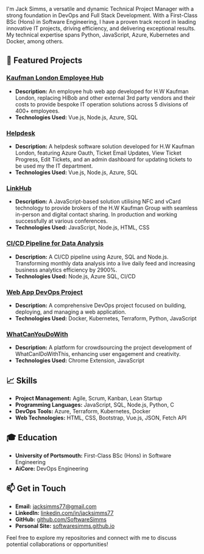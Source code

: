 I'm Jack Simms, a versatile and dynamic Technical Project Manager with a strong foundation in DevOps and Full Stack Development. With a First-Class BSc (Hons) in Software Engineering, I have a proven track record in leading innovative IT projects, driving efficiency, and delivering exceptional results. My technical expertise spans Python, JavaScript, Azure, Kubernetes and Docker, among others.

## 🚀 Featured Projects

### [Kaufman London Employee Hub](https://github.com/chesterfieldgroup/kaufman-london-hub)
- **Description:** An employee hub web app developed for H.W Kaufman London, replacing HiBob and other external 3rd party vendors and their costs to provide bespoke IT operation solutions across 5 divisions of 400+ employees. 
- **Technologies Used:** Vue.js, Node.js, Azure, SQL

### [Helpdesk](https://github.com/chesterfieldgroup/helpdesk)
- **Description:** A helpdesk software solution developed for H.W Kaufman London, featuring Azure Oauth, Ticket Email Updates, View Ticket Progress, Edit Tickets, and an admin dashboard for updating tickets to be used my the IT department.
- **Technologies Used:** Vue.js, Node.js, Azure, SQL

### [LinkHub](https://github.com/chesterfieldgroup/linkhub)
- **Description:** A JavaScript-based solution utilising NFC and vCard technology to provide brokers of the H.W Kaufman Group with seamless in-person and digital contact sharing. In production and working successfully at various conferences.
- **Technologies Used:** JavaScript, Node.js, HTML, CSS

### [CI/CD Pipeline for Data Analysis](https://github.com/SoftwareSimms/ci-cd-pipeline)
- **Description:** A CI/CD pipeline using Azure, SQL and Node.js. Transforming monthly data analysis into a live daily feed and increasing business analytics efficiency by 2900%.
- **Technologies Used:** Node.js, Azure SQL, CI/CD

### [Web App DevOps Project](https://github.com/SoftwareSimms/Web-App-DevOps-Project)
- **Description:** A comprehensive DevOps project focused on building, deploying, and managing a web application.
- **Technologies Used:** Docker, Kubernetes, Terraform, Python, JavaScript

### [WhatCanYouDoWith](https://github.com/SoftwareSimms/WhatCanYouDoWith)
- **Description:** A platform for crowdsourcing the project development of WhatCanIDoWithThis, enhancing user engagement and creativity.
- **Technologies Used:** Chrome Extension, JavaScript

## 📈 Skills
- **Project Management:** Agile, Scrum, Kanban, Lean Startup
- **Programming Languages:** JavaScript, SQL, Node.js, Python, C
- **DevOps Tools:** Azure, Terraform, Kubernetes, Docker
- **Web Technologies:** HTML, CSS, Bootstrap, Vue.js, JSON, Fetch API

## 🎓 Education
- **University of Portsmouth:** First-Class BSc (Hons) in Software Engineering
- **AiCore:** DevOps Engineering

## 📫 Get in Touch
- **Email:** [jacksimms77@gmail.com](mailto:jacksimms77@gmail.com)
- **LinkedIn:** [linkedin.com/in/jacksimms77](https://www.linkedin.com/in/jacksimms77)
- **GitHub:** [github.com/SoftwareSimms](https://github.com/SoftwareSimms)
- **Personal Site:** [softwaresimms.github.io](https://softwaresimms.github.io/softwaresimms/)

Feel free to explore my repositories and connect with me to discuss potential collaborations or opportunities!
